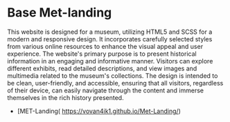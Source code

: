# Base Met-landing 
This website is designed for a museum, utilizing HTML5 and SCSS for a modern and responsive design. 
It incorporates carefully selected styles from various online resources to enhance the visual appeal and user experience. 
The website's primary purpose is to present historical information in an engaging and informative manner. 
Visitors can explore different exhibits, read detailed descriptions, and view images and multimedia related to the museum's collections. 
The design is intended to be clean, user-friendly, and accessible, ensuring that all visitors, regardless of their device, can easily navigate through the content and immerse themselves in the rich history presented.
 - [MET-Landing( https://vovan4ik1.github.io/Met-Landing/)
